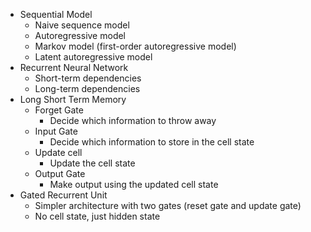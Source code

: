 - Sequential Model
  - Naive sequence model
  - Autoregressive model
  - Markov model (first-order autoregressive model)
  - Latent autoregressive model
- Recurrent Neural Network
  - Short-term dependencies
  - Long-term dependencies
- Long Short Term Memory
  - Forget Gate
    - Decide which information to throw away
  - Input Gate
    - Decide which information to store in the cell state
  - Update cell
    - Update the cell state
  - Output Gate
    - Make output using the updated cell state
- Gated Recurrent Unit
  - Simpler architecture with two gates (reset gate and update gate)
  - No cell state, just hidden state
